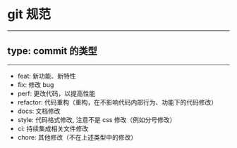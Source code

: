# git 规范

---
## type: commit 的类型

---

- feat: 新功能、新特性
- fix: 修改 bug
- perf: 更改代码，以提高性能
- refactor: 代码重构（重构，在不影响代码内部行为、功能下的代码修改）
- docs: 文档修改
- style: 代码格式修改, 注意不是 css 修改（例如分号修改）
- ci: 持续集成相关文件修改
- chore: 其他修改（不在上述类型中的修改）